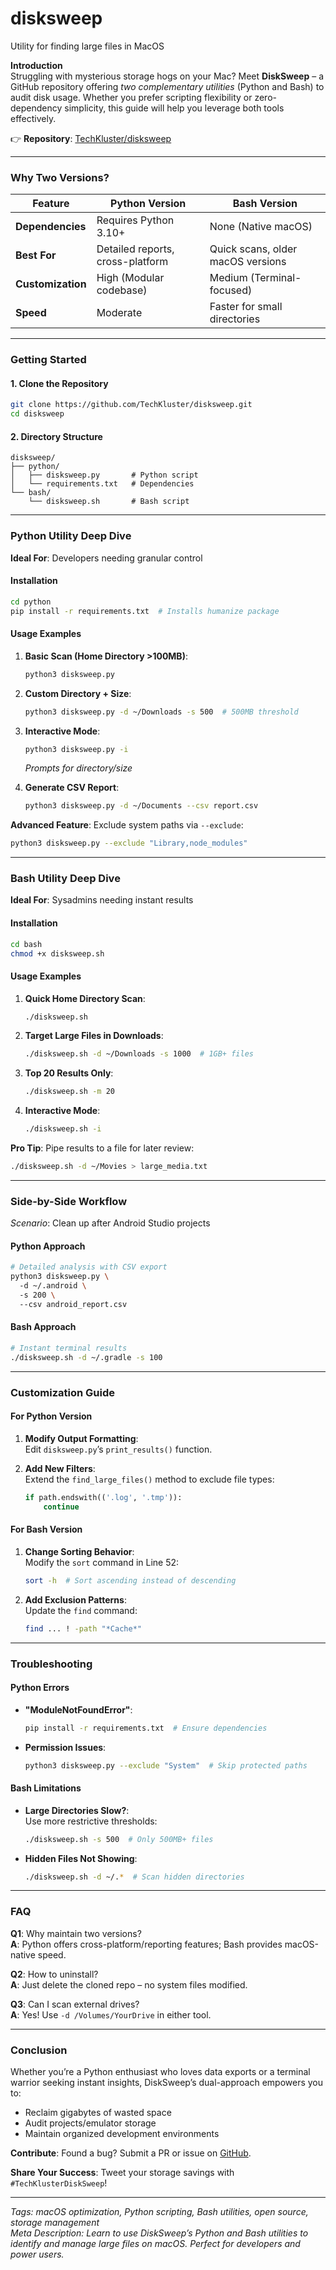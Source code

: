 # disksweep
Utility for finding large files in MacOS

**Introduction**  
Struggling with mysterious storage hogs on your Mac? Meet **DiskSweep** – a GitHub repository offering *two complementary utilities* (Python and Bash) to audit disk usage. Whether you prefer scripting flexibility or zero-dependency simplicity, this guide will help you leverage both tools effectively.  

👉 **Repository**: [TechKluster/disksweep](https://github.com/TechKluster/disksweep/tree/main)  

---

### **Why Two Versions?**  
| Feature                | Python Version                          | Bash Version                          |  
|------------------------|-----------------------------------------|---------------------------------------|  
| **Dependencies**       | Requires Python 3.10+                   | None (Native macOS)                   |  
| **Best For**           | Detailed reports, cross-platform        | Quick scans, older macOS versions     |  
| **Customization**      | High (Modular codebase)                 | Medium (Terminal-focused)             |  
| **Speed**              | Moderate                                | Faster for small directories          |  

---

### **Getting Started**  
#### 1. Clone the Repository  
```bash  
git clone https://github.com/TechKluster/disksweep.git  
cd disksweep  
```  

#### 2. Directory Structure  
```  
disksweep/  
├── python/  
│   ├── disksweep.py       # Python script  
│   └── requirements.txt   # Dependencies  
└── bash/  
    └── disksweep.sh       # Bash script  
```  

---

### **Python Utility Deep Dive**  
**Ideal For**: Developers needing granular control  

#### Installation  
```bash  
cd python  
pip install -r requirements.txt  # Installs humanize package  
```  

#### Usage Examples  
1. **Basic Scan (Home Directory >100MB)**:  
   ```bash  
   python3 disksweep.py  
   ```  

2. **Custom Directory + Size**:  
   ```bash  
   python3 disksweep.py -d ~/Downloads -s 500  # 500MB threshold  
   ```  

3. **Interactive Mode**:  
   ```bash  
   python3 disksweep.py -i  
   ```  
   *Prompts for directory/size*  

4. **Generate CSV Report**:  
   ```bash  
   python3 disksweep.py -d ~/Documents --csv report.csv  
   ```  

**Advanced Feature**: Exclude system paths via `--exclude`:  
```bash  
python3 disksweep.py --exclude "Library,node_modules"  
```  

---

### **Bash Utility Deep Dive**  
**Ideal For**: Sysadmins needing instant results  

#### Installation  
```bash  
cd bash  
chmod +x disksweep.sh  
```  

#### Usage Examples  
1. **Quick Home Directory Scan**:  
   ```bash  
   ./disksweep.sh  
   ```  

2. **Target Large Files in Downloads**:  
   ```bash  
   ./disksweep.sh -d ~/Downloads -s 1000  # 1GB+ files  
   ```  

3. **Top 20 Results Only**:  
   ```bash  
   ./disksweep.sh -m 20  
   ```  

4. **Interactive Mode**:  
   ```bash  
   ./disksweep.sh -i  
   ```  

**Pro Tip**: Pipe results to a file for later review:  
```bash  
./disksweep.sh -d ~/Movies > large_media.txt  
```  

---

### **Side-by-Side Workflow**  
*Scenario*: Clean up after Android Studio projects  

#### Python Approach  
```bash  
# Detailed analysis with CSV export  
python3 disksweep.py \  
  -d ~/.android \  
  -s 200 \  
  --csv android_report.csv  
```  

#### Bash Approach  
```bash  
# Instant terminal results  
./disksweep.sh -d ~/.gradle -s 100  
```  

---

### **Customization Guide**  

#### For Python Version  
1. **Modify Output Formatting**:  
   Edit `disksweep.py`’s `print_results()` function.  

2. **Add New Filters**:  
   Extend the `find_large_files()` method to exclude file types:  
   ```python  
   if path.endswith(('.log', '.tmp')):  
       continue  
   ```  

#### For Bash Version  
1. **Change Sorting Behavior**:  
   Modify the `sort` command in Line 52:  
   ```bash  
   sort -h  # Sort ascending instead of descending  
   ```  

2. **Add Exclusion Patterns**:  
   Update the `find` command:  
   ```bash  
   find ... ! -path "*Cache*"  
   ```  

---

### **Troubleshooting**  

#### Python Errors  
- **"ModuleNotFoundError"**:  
  ```bash  
  pip install -r requirements.txt  # Ensure dependencies  
  ```  

- **Permission Issues**:  
  ```bash  
  python3 disksweep.py --exclude "System"  # Skip protected paths  
  ```  

#### Bash Limitations  
- **Large Directories Slow?**:  
  Use more restrictive thresholds:  
  ```bash  
  ./disksweep.sh -s 500  # Only 500MB+ files  
  ```  

- **Hidden Files Not Showing**:  
  ```bash  
  ./disksweep.sh -d ~/.*  # Scan hidden directories  
  ```  

---

### **FAQ**  
**Q1**: Why maintain two versions?  
**A**: Python offers cross-platform/reporting features; Bash provides macOS-native speed.  

**Q2**: How to uninstall?  
**A**: Just delete the cloned repo – no system files modified.  

**Q3**: Can I scan external drives?  
**A**: Yes! Use `-d /Volumes/YourDrive` in either tool.  

---

### **Conclusion**  
Whether you’re a Python enthusiast who loves data exports or a terminal warrior seeking instant insights, DiskSweep’s dual-approach empowers you to:  
- Reclaim gigabytes of wasted space  
- Audit projects/emulator storage  
- Maintain organized development environments  

**Contribute**: Found a bug? Submit a PR or issue on [GitHub](https://github.com/TechKluster/disksweep).  

**Share Your Success**: Tweet your storage savings with `#TechKlusterDiskSweep`!  

---  
*Tags: macOS optimization, Python scripting, Bash utilities, open source, storage management*  
*Meta Description: Learn to use DiskSweep’s Python and Bash utilities to identify and manage large files on macOS. Perfect for developers and power users.*
